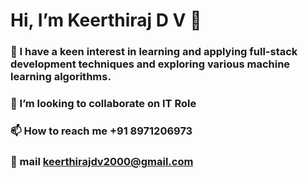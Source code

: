 # Hi, I’m Keerthiraj D V 🙏

### 🧠 I have a keen interest in learning and applying full-stack development techniques and exploring various machine learning algorithms.
### 💞️ I’m looking to collaborate on IT Role 
### 📫 How to reach me +91 8971206973
###  📧 mail keerthirajdv2000@gmail.com
